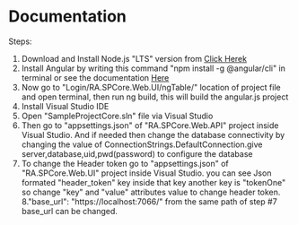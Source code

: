 # Documentation

Steps:
1. Download and Install Node.js "LTS" version from [Click Herek](https://nodejs.org/en/) 
2. Install Angular by writing this command "npm install -g @angular/cli" in terminal or see the documentation [Here](https://angular.io/cli)
3. Now go to "Login/RA.SPCore.Web.UI/ngTable/" location of project file and open terminal, then run ng build, this will build the angular.js project
4. Install Visual Studio IDE
5. Open "SampleProjectCore.sln" file via Visual Studio
6. Then go to "appsettings.json" of "RA.SPCore.Web.API" project inside Visual Studio. And if needed then change the database connectivity by changing the value of ConnectionStrings.DefaultConnection.give server,database,uid,pwd(password) to configure the database
7. To change the Header token go to  "appsettings.json" of "RA.SPCore.Web.UI" project inside Visual Studio. you can see Json formated "header_token" key inside that key another key is "tokenOne" so change "key" and "value" attributes value to change header token.
8."base_url": "https://localhost:7066/" from the same path of step #7 base_url can be changed.
